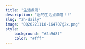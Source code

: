 ```yaml
---
title: "生活点滴"
description: "涵的生活点滴喵！!"
slug: "zh-daily"
image: "QQ20221118-164707@2x.png"
style:
    background: "#2a9d8f"
    color: "#fff"
---
```

